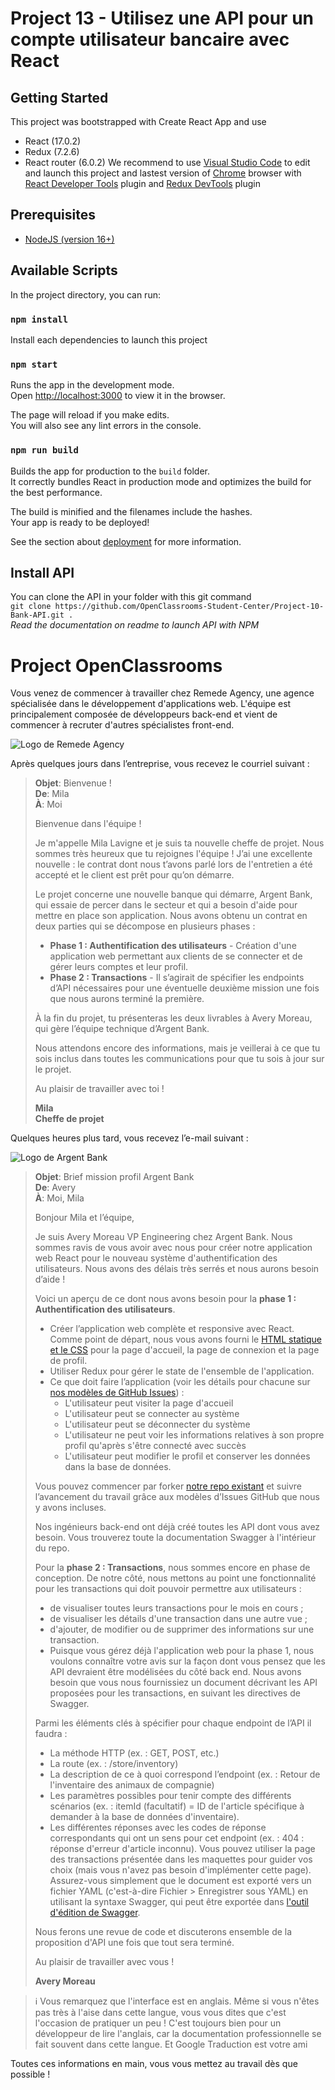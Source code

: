 # Project 13 - Utilisez une API pour un compte utilisateur bancaire avec React

## Getting Started

This project was bootstrapped with Create React App and use

-  React (17.0.2)
-  Redux (7.2.6)
-  React router (6.0.2)
   We recommend to use [Visual Studio Code](https://code.visualstudio.com/) to edit and launch this project and lastest version of [Chrome](https://www.google.fr/chrome/) browser with [React Developer Tools](https://chrome.google.com/webstore/detail/react-developer-tools/) plugin and [Redux DevTools](https://chrome.google.com/webstore/detail/redux-devtools/) plugin

## Prerequisites

-  [NodeJS (version 16+)](https://nodejs.org/en/download/)

## Available Scripts

In the project directory, you can run:

### `npm install`

Install each dependencies to launch this project

### `npm start`

Runs the app in the development mode.\
Open [http://localhost:3000](http://localhost:3000) to view it in the browser.

The page will reload if you make edits.\
You will also see any lint errors in the console.

### `npm run build`

Builds the app for production to the `build` folder.\
It correctly bundles React in production mode and optimizes the build for the best performance.

The build is minified and the filenames include the hashes.\
Your app is ready to be deployed!

See the section about [deployment](https://facebook.github.io/create-react-app/docs/deployment) for more information.

## Install API

You can clone the API in your folder with this git command  
`git clone https://github.com/OpenClassrooms-Student-Center/Project-10-Bank-API.git .`  
_Read the documentation on readme to launch API with NPM_

# Project OpenClassrooms

Vous venez de commencer à travailler chez Remede Agency, une agence spécialisée dans le développement d'applications web. L'équipe est principalement composée de développeurs back-end et vient de commencer à recruter d'autres spécialistes front-end.

![Logo de Remede Agency](https://user.oc-static.com/upload/2020/08/14/15974097192929_image1.png)

Après quelques jours dans l’entreprise, vous recevez le courriel suivant :

> **Objet**: Bienvenue !  
> **De**: Mila  
> **À**: Moi
>
> Bienvenue dans l'équipe !
>
> Je m'appelle Mila Lavigne et je suis ta nouvelle cheffe de projet. Nous sommes très heureux que tu rejoignes l'équipe ! J’ai une excellente nouvelle : le contrat dont nous t’avons parlé lors de l'entretien a été accepté et le client est prêt pour qu’on démarre.
>
> Le projet concerne une nouvelle banque qui démarre, Argent Bank, qui essaie de percer dans le secteur et qui a besoin d'aide pour mettre en place son application. Nous avons obtenu un contrat en deux parties qui se décompose en plusieurs phases :
>
> -  **Phase 1 : Authentification des utilisateurs** - Création d'une application web permettant aux clients de se connecter et de gérer leurs comptes et leur profil.
> -  **Phase 2 : Transactions** - Il s’agirait de spécifier les endpoints d’API nécessaires pour une éventuelle deuxième mission une fois que nous aurons terminé la première.
>
> À la fin du projet, tu présenteras les deux livrables à Avery Moreau, qui gère l’équipe technique d’Argent Bank.
>
> Nous attendons encore des informations, mais je veillerai à ce que tu sois inclus dans toutes les communications pour que tu sois à jour sur le projet.
>
> Au plaisir de travailler avec toi !
>
> **Mila**  
> **Cheffe de projet**

Quelques heures plus tard, vous recevez l’e-mail suivant :

![Logo de Argent Bank](https://user.oc-static.com/upload/2020/08/14/1597410191519_image2.png)

> **Objet**: Brief mission profil Argent Bank  
> **De**: Avery  
> **À**: Moi, Mila
>
> Bonjour Mila et l’équipe,
>
> Je suis Avery Moreau VP Engineering chez Argent Bank. Nous sommes ravis de vous avoir avec nous pour créer notre application web React pour le nouveau système d'authentification des utilisateurs. Nous avons des délais très serrés et nous aurons besoin d’aide !
>
> Voici un aperçu de ce dont nous avons besoin pour la **phase 1 : Authentification des utilisateurs**.
>
> -  Créer l’application web complète et responsive avec React. Comme point de départ, nous vous avons fourni le [HTML statique et le CSS](https://github.com/OpenClassrooms-Student-Center/Project-10-Bank-API/tree/master/designs) pour la page d'accueil, la page de connexion et la page de profil.
> -  Utiliser Redux pour gérer le state de l'ensemble de l'application.
> -  Ce que doit faire l’application (voir les détails pour chacune sur [nos modèles de GitHub Issues](https://github.com/OpenClassrooms-Student-Center/Project-10-Bank-API/tree/master/.github/ISSUE_TEMPLATE)) :
>    -  L'utilisateur peut visiter la page d'accueil
>    -  L'utilisateur peut se connecter au système
>    -  L'utilisateur peut se déconnecter du système
>    -  L'utilisateur ne peut voir les informations relatives à son propre profil qu'après s'être connecté avec succès
>    -  L'utilisateur peut modifier le profil et conserver les données dans la base de données.
>
> Vous pouvez commencer par forker [notre repo existant](https://github.com/OpenClassrooms-Student-Center/Project-10-Bank-API) et suivre l’avancement du travail grâce aux modèles d’Issues GitHub que nous y avons incluses.
>
> Nos ingénieurs back-end ont déjà créé toutes les API dont vous avez besoin. Vous trouverez toute la documentation Swagger à l'intérieur du repo.
>
> Pour la **phase 2 : Transactions**, nous sommes encore en phase de conception. De notre côté, nous mettons au point une fonctionnalité pour les transactions qui doit pouvoir permettre aux utilisateurs :
>
> -  de visualiser toutes leurs transactions pour le mois en cours ;
> -  de visualiser les détails d'une transaction dans une autre vue ;
> -  d'ajouter, de modifier ou de supprimer des informations sur une transaction.
> -  Puisque vous gérez déjà l'application web pour la phase 1, nous voulons connaître votre avis sur la façon dont vous pensez que les API devraient être modélisées du côté back end. Nous avons besoin que vous nous fournissiez un document décrivant les API proposées pour les transactions, en suivant les directives de Swagger.
>
> Parmi les éléments clés à spécifier pour chaque endpoint de l’API il faudra :
>
> -  La méthode HTTP (ex. : GET, POST, etc.)
> -  La route (ex. : /store/inventory)
> -  La description de ce à quoi correspond l’endpoint (ex. : Retour de l'inventaire des animaux de compagnie)
> -  Les paramètres possibles pour tenir compte des différents scénarios (ex. : itemId (facultatif) = ID de l'article spécifique à demander à la base de données d'inventaire).
> -  Les différentes réponses avec les codes de réponse correspondants qui ont un sens pour cet endpoint (ex. : 404 : réponse d'erreur d'article inconnu).
>    Vous pouvez utiliser la page des transactions présentée dans les maquettes pour guider vos choix (mais vous n'avez pas besoin d'implémenter cette page). Assurez-vous simplement que le document est exporté vers un fichier YAML (c'est-à-dire Fichier > Enregistrer sous YAML) en utilisant la syntaxe Swagger, qui peut être exportée dans [l'outil d'édition de Swagger](https://editor.swagger.io/).
>
> Nous ferons une revue de code et discuterons ensemble de la proposition d'API une fois que tout sera terminé.
>
> Au plaisir de travailler avec vous !
>
> **Avery Moreau**

> ℹ️ Vous remarquez que l'interface est en anglais. Même si vous n'êtes pas très à l'aise dans cette langue, vous vous dites que c'est l'occasion de pratiquer un peu ! C'est toujours bien pour un développeur de lire l'anglais, car la documentation professionnelle se fait souvent dans cette langue. Et Google Traduction est votre ami

Toutes ces informations en main, vous vous mettez au travail dès que possible !
